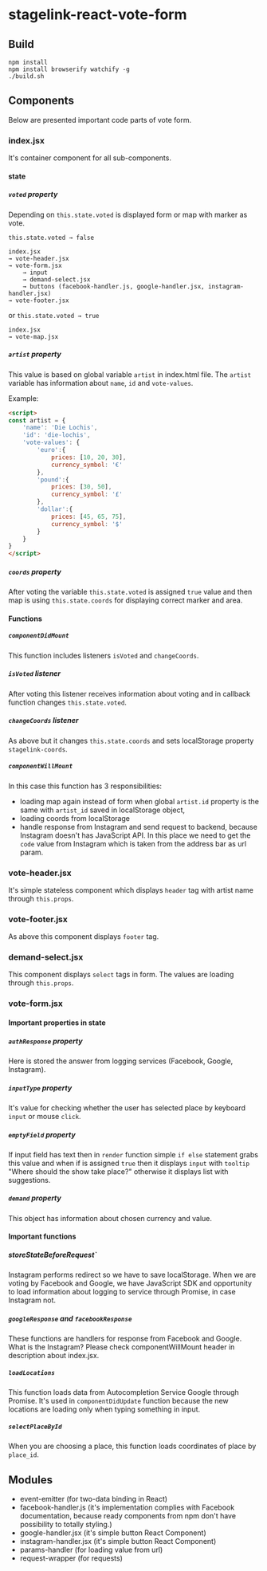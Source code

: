 # stagelink-react-vote-form

## Build
```
npm install
npm install browserify watchify -g
./build.sh
```

## Components
Below are presented important code parts of vote form.

### index.jsx
It's container component for all sub-components.


#### state
##### `voted` property
Depending on `this.state.voted` is displayed form or map with marker as vote.

`this.state.voted → false`

```
index.jsx
→ vote-header.jsx
→ vote-form.jsx
	→ input
	→ demand-select.jsx
	→ buttons (facebook-handler.js, google-handler.jsx, instagram-handler.jsx)
→ vote-footer.jsx

```

or `this.state.voted → true`

```
index.jsx
→ vote-map.jsx
```

##### `artist` property
This value is based on global variable `artist` in index.html file. The `artist` variable has information about `name`, `id` and `vote-values`.

Example:
```html
<script>
const artist = {
	'name': 'Die Lochis',
	'id': 'die-lochis',
	'vote-values': {
		'euro':{
			prices: [10, 20, 30],
			currency_symbol: '€'
		},
		'pound':{
			prices: [30, 50],
			currency_symbol: '£'
		},
		'dollar':{
			prices: [45, 65, 75],
			currency_symbol: '$'
		}
	}
}
</script>
```

##### `coords` property
After voting the variable `this.state.voted` is assigned `true` value and then map is using `this.state.coords` for displaying correct marker and area.


#### Functions

##### `componentDidMount`
This function includes listeners `isVoted` and `changeCoords`.

##### `isVoted` listener
After voting this listener receives information about voting and in callback function changes `this.state.voted`.


##### `changeCoords` listener
As above but it changes `this.state.coords` and sets localStorage property `stagelink-coords`.


##### `componentWillMount`
In this case this function has 3 responsibilities:
- loading map again instead of form when global `artist.id` property is the same with `artist_id` saved in localStorage object,
- loading coords from localStorage
- handle response from Instagram and send request to backend, because Instagram doesn't has JavaScript API. In this place we need to get the `code` value from Instagram which is taken from the address bar as url param.


### vote-header.jsx
It's simple stateless component which displays `header` tag with artist name through `this.props`.

### vote-footer.jsx
As above this component displays `footer` tag.


### demand-select.jsx
This component displays `select` tags in form. The values are loading through `this.props`.

### vote-form.jsx

#### Important properties in state
##### `authResponse` property
Here is stored the answer from logging services (Facebook, Google, Instagram).

##### `inputType` property
It's value for checking whether the user has selected place by keyboard `input` or mouse `click`.

##### `emptyField` property
If input field has text then in `render` function simple `if else` statement grabs this value and when if is assigned `true` then it displays `input` with `tooltip` "Where should the show take place?" otherwise it displays list with suggestions.

##### `demand` property
This object has information about chosen currency and value.





#### Important functions

##### storeStateBeforeRequest`
Instagram performs redirect so we have to save localStorage. When we are voting by Facebook and Google, we have JavaScript SDK and opportunity to load information about logging to service through Promise, in case Instagram not.

##### `googleResponse` and `facebookResponse`
These functions are handlers for response from Facebook and Google. What is the Instagram? Please check componentWillMount header in description about index.jsx.


##### `loadLocations`
This function loads data from Autocompletion Service Google through Promise. It's used in `componentDidUpdate` function because the new locations are loading only when typing something in input.

##### `selectPlaceById`
When you are choosing a place, this function loads coordinates of place by `place_id`.


## Modules

- event-emitter (for two-data binding in React)
- facebook-handler.js (it's implementation complies with Facebook documentation, because ready components from npm don't have possibility to totally styling.)
- google-handler.jsx (it's simple button React Component)
- instagram-handler.jsx (it's simple button React Component)
- params-handler (for loading value from url)
- request-wrapper (for requests)
